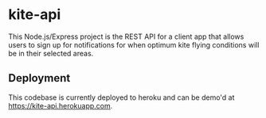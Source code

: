 # kite-api
This Node.js/Express project is the REST API for a client app that allows users to sign up for notifications for when optimum kite flying conditions will be in their selected areas.

## Deployment
This codebase is currently deployed to heroku and can be demo'd at https://kite-api.herokuapp.com.

